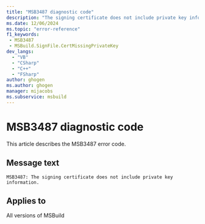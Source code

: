 ```yaml
---
title: "MSB3487 diagnostic code"
description: "The signing certificate does not include private key information."
ms.date: 12/06/2024
ms.topic: "error-reference"
f1_keywords:
 - MSB3487
 - MSBuild.SignFile.CertMissingPrivateKey
dev_langs:
  - "VB"
  - "CSharp"
  - "C++"
  - "FSharp"
author: ghogen
ms.author: ghogen
manager: mijacobs
ms.subservice: msbuild
---
```


# MSB3487 diagnostic code

<!-- :::ErrorDefinitionDescription::: -->
<!-- :::editable-content name="introDescription"::: -->
This article describes the MSB3487 error code.
<!-- :::editable-content-end::: -->

## Message text

```output
MSB3487: The signing certificate does not include private key information.
```

<!-- :::editable-content name="postOutputDescription"::: -->
<!--
{StrBegin="MSB3487: "}
-->
<!-- :::editable-content-end::: -->
<!-- :::ErrorDefinitionDescription-end::: -->

## Applies to

All versions of MSBuild
